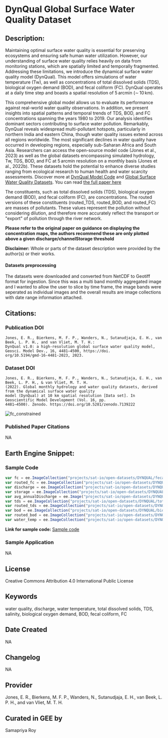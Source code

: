 
# DynQual Global Surface Water Quality Dataset

## Description:

Maintaining optimal surface water quality is essential for preserving ecosystems and ensuring safe human water utilization. However, our understanding of surface water quality relies heavily on data from monitoring stations, which are spatially limited and temporally fragmented. Addressing these limitations, we introduce the dynamical surface water quality model (DynQual). This model offers simulations of water temperature (Tw), as well as concentrations of total dissolved solids (TDS), biological oxygen demand (BOD), and fecal coliform (FC). DynQual operates at a daily time step and boasts a spatial resolution of 5 arcmin (∼ 10 km).

This comprehensive global model allows us to evaluate its performance against real-world water quality observations. In addition, we present insights into spatial patterns and temporal trends of TDS, BOD, and FC concentrations spanning the years 1980 to 2019. Our analysis identifies dominant sectors contributing to surface water pollution. Remarkably, DynQual reveals widespread multi-pollutant hotspots, particularly in northern India and eastern China, though water quality issues extend across all regions worldwide. The most significant declines in water quality have occurred in developing regions, especially sub-Saharan Africa and South Asia. Researchers can access the open-source model code (Jones et al., 2023) as well as the global datasets encompassing simulated hydrology, Tw, TDS, BOD, and FC at 5 arcmin resolution on a monthly basis (Jones et al., 2022b). These datasets hold the potential to enhance diverse studies ranging from ecological research to human health and water scarcity assessments. Discover more at [DynQual Model Code](https://doi.org/10.5281/zenodo.7932317) and [Global Surface Water Quality Datasets](https://doi.org/10.5281/zenodo.7139222). You can read [the full paper here](https://gmd.copernicus.org/articles/16/4481/2023/)

The constituents, such as total dissolved solids (TDS), biological oxygen demand (BOD), and fecal coliform (FC), are concentrations. The routed versions of these constituents (routed_TDS, routed_BOD, and routed_FC) are masses of pollutants. These values represent the pollution without considering dilution, and therefore more accurately reflect the transport or "export" of pollution through the river network.

**Please refer to the original paper on guidance on displaying the concentration maps, the authors recommend these are only plotted above a given discharge/channelStorage threshold**

**Disclaimer:** Whole or parts of the dataset description were provided by the author(s) or their works.

#### Datasets preprocessing
The datasets were downloaded and converted from NetCDF to Geotiff format for ingestion. Since this was a multi band monthly aggregated image and I wanted to allow the user to slice by time frame, the image bands were seperated as individual images and the overall results are image collections with date range information attached.

## Citations:

### Publication DOI

```
Jones, E. R., Bierkens, M. F. P., Wanders, N., Sutanudjaja, E. H., van Beek, L. P. H., and van Vliet, M. T. H.:
DynQual v1.0: a high-resolution global surface water quality model, Geosci. Model Dev., 16, 4481–4500, https://doi.
org/10.5194/gmd-16-4481-2023, 2023.
```

### Dataset DOI

```
Jones, E. R., Bierkens, M. F. P., Wanders, N., Sutanudjaja, E. H., van Beek, L. P. H., & van Vliet, M. T. H.
(2022). Global monthly hydrology and water quality datasets, derived from the dynamical surface water quality
model (DynQual) at 10 km spatial resolution [Data set]. In Geoscientific Model Development (Vol. 16, pp.
4481–4500). Zenodo. https://doi.org/10.5281/zenodo.7139222
```

![fc_constrained](https://github.com/samapriya/awesome-gee-community-datasets/assets/6677629/62afe386-ec7b-4000-b758-4e7f655f0b4f)

### Published Paper Citations

NA

## Earth Engine Snippet:

### Sample Code

```js
var fc = ee.ImageCollection("projects/sat-io/open-datasets/DYNQUAL/fecal-coliform");
var routed_fc = ee.ImageCollection("projects/sat-io/open-datasets/DYNQUAL/routed_fc");
var discharge = ee.ImageCollection("projects/sat-io/open-datasets/DYNQUAL/discharge");
var storage = ee.ImageCollection("projects/sat-io/open-datasets/DYNQUAL/channel-storage");
var avg_annualDischarge = ee.Image("projects/sat-io/open-datasets/DYNQUAL/discharge-avg-annual");
var tds = ee.ImageCollection("projects/sat-io/open-datasets/DYNQUAL/total-dissolved-solids");
var routed_tds = ee.ImageCollection("projects/sat-io/open-datasets/DYNQUAL/routed_tds");
var bod = ee.ImageCollection("projects/sat-io/open-datasets/DYNQUAL/biological-oxygen-demand");
var routed_bod = ee.ImageCollection("projects/sat-io/open-datasets/DYNQUAL/routed_bod");
var water_temp = ee.ImageCollection("projects/sat-io/open-datasets/DYNQUAL/water-temperature");
```
 
**Link for sample code:** [Sample code](https://code.earthengine.google.com/?scriptPath=users/sat-io/awesome-gee-catalog-examples:hydrology/DYNQUAL-EXAMPLE)

### Sample Application

NA

## License

Creative Commons Attribution 4.0 International Public License

## Keywords

water quality, discharge, water temperature, total dissolved solids, TDS, salinity, biological oxygen demand, BOD, fecal coliform, FC

## Date Created

NA

## Changelog

NA

## Provider

Jones, E. R., Bierkens, M. F. P., Wanders, N., Sutanudjaja, E. H., van Beek, L. P. H., and van Vliet, M. T. H.

## Curated in GEE by
Samapriya Roy
